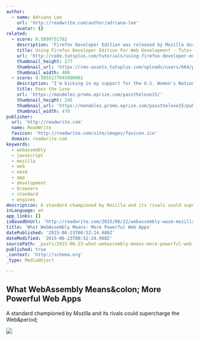 ```yaml
---
author:
  - name: Adriana Lee
    url: 'http://readwrite.com/author/adriana-lee'
    avatar: {}
related:
  - score: 0.5899751782
    description: 'Firefox Developer Edition was released by Mozilla during the tenth anniversary celebration of Firefox last year. Recently, 64-bit builds of Firefox Developer Edition have also been made available for Windows, Linux and Mac OS X. Firefox Developer Edition provides easy accessibility for a wide array of developer tools which help in making debugging easy and help in faster and more professional development.'
    title: Using Firefox Developer Edition For Web Development - Tuts+ Code Tutorial
    url: 'http://code.tutsplus.com/tutorials/using-firefox-developer-edition-for-web-development--cms-23793'
    thumbnail_height: 277
    thumbnail_url: 'https://cms-assets.tutsplus.com/uploads/users/664/posts/23793/preview_image/ScreenHunter_173%20Apr.%2008%2021.36.jpg'
    thumbnail_width: 400
  - score: 0.5855177045000001
    description: "I'm kicking in my support for the U.S. Women's National Team!"
    title: Pass the Love
    url: 'https://mondelez.promo.eprize.com/passthelove15/'
    thumbnail_height: 245
    thumbnail_url: 'https://mondelez.promo.eprize.com/passthelove15/public/images/social-thumbnail.jpg'
    thumbnail_width: 470
publisher:
  url: 'http://readwrite.com'
  name: ReadWrite
  favicon: 'http://readwrite.com/site/images/favicon.ico'
  domain: readwrite.com
keywords:
  - webassembly
  - javascript
  - mozilla
  - web
  - wasm
  - app
  - development
  - browsers
  - standard
  - engines
description: A standard championed by Mozilla and its rivals could supercharge the Web.
inLanguage: en
app_links: []
isBasedOnUrl: 'http://readwrite.com/2015/06/22/webassembly-wasm-mozilla-firefox-standard-javascript'
title: 'What WebAssembly Means: More Powerful Web Apps'
datePublished: '2015-06-23T00:52:24.988Z'
dateModified: '2015-06-23T00:52:24.988Z'
sourcePath: _posts/2015-06-23-what-webassembly-means-more-powerful-web-apps.md
published: true
_context: 'http://schema.org'
_type: MediaObject

---
```

<article style=""><h1>What WebAssembly Means&amp;colon; More Powerful Web Apps</h1><p>A standard championed by Mozilla and its rivals could supercharge the Web&amp;period;</p><img src="http://a1.files.readwrite.com/image/upload/c_fit,cs_srgb,dpr_1.0,h_1200,q_80,w_1200/MTIxNDI3Mjk1MTg5MjM5MzA5.jpg" /></article>